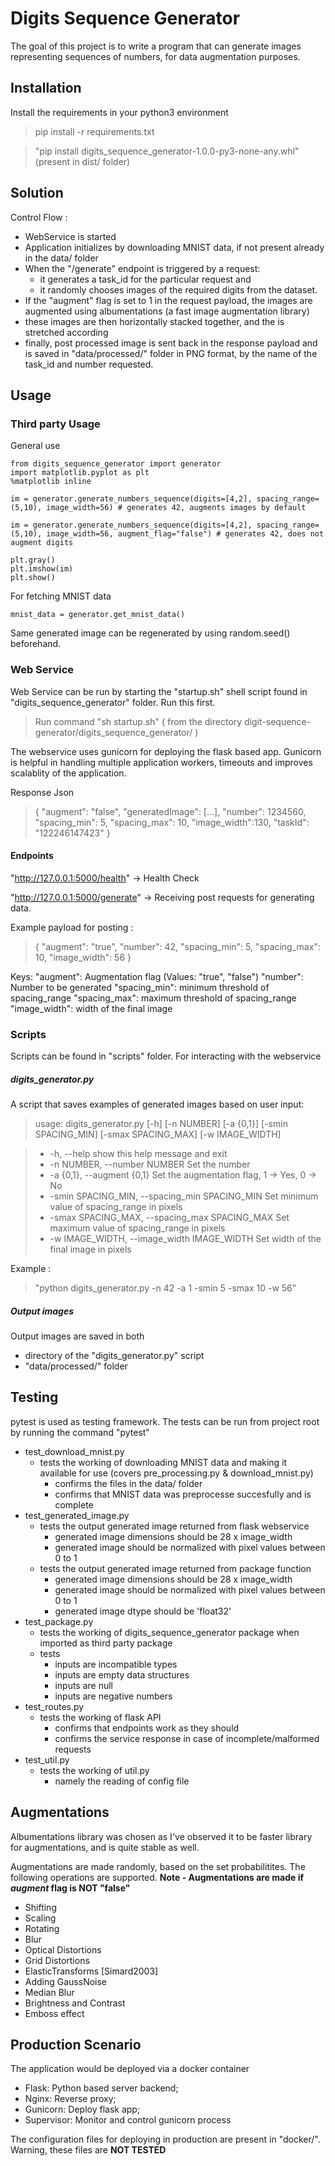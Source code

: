 # Digits Sequence Generator

The goal of this project is to write a program that can generate images
representing sequences of numbers, for data augmentation purposes.

## Installation

Install the requirements in your python3 environment
> pip install -r requirements.txt

> "pip install digits_sequence_generator-1.0.0-py3-none-any.whl"  (present in dist/ folder)

## Solution

Control Flow :

- WebService is started
- Application initializes by downloading MNIST data, if not present already in the
data/ folder
- When the "/generate" endpoint is triggered by a request:
  - it generates a task_id for the particular request and
  - it randomly chooses images of the required digits 
from the dataset.
- If the "augment" flag is set to 1 in the request payload, the images are augmented using 
albumentations (a fast image augmentation library)
- these images are then horizontally stacked together, and the is stretched according 
- finally, post processed image is sent back in the response payload and is saved in 
"data/processed/" folder in PNG format, by the name of the task_id and number requested.

## Usage

### Third party Usage

General use
```
from digits_sequence_generator import generator
import matplotlib.pyplot as plt
%matplotlib inline

im = generator.generate_numbers_sequence(digits=[4,2], spacing_range=(5,10), image_width=56) # generates 42, augments images by default

im = generator.generate_numbers_sequence(digits=[4,2], spacing_range=(5,10), image_width=56, augment_flag="false") # generates 42, does not augment digits

plt.gray()
plt.imshow(im)
plt.show()
```

For fetching MNIST data
```
mnist_data = generator.get_mnist_data()
```

Same generated image can be regenerated by using random.seed() beforehand.

### Web Service

Web Service can be run by starting the "startup.sh" shell script found 
in "digits_sequence_generator" folder. Run this first.

> Run command "sh startup.sh" ( from the directory digit-sequence-generator/digits_sequence_generator/ )

The webservice uses gunicorn for deploying the flask based app. 
Gunicorn is helpful in handling multiple application workers, timeouts 
and improves scalablity of the application.

Response Json
> {
    "augment": "false",
    "generatedImage": [...],
    "number": 1234560,
    "spacing_min": 5,
    "spacing_max": 10,
    "image_width":130,
    "taskId": "122246147423"
}


#### Endpoints

"http://127.0.0.1:5000/health" -> Health Check

"http://127.0.0.1:5000/generate" -> Receiving post requests for generating data.

Example payload for posting :
> {
    "augment": "true",
    "number": 42,
    "spacing_min": 5,
    "spacing_max": 10,
    "image_width": 56
}

Keys:
"augment": Augmentation flag (Values: "true", "false")
"number": Number to be generated
"spacing_min": minimum threshold of spacing_range
"spacing_max": maximum threshold of spacing_range
"image_width": width of the final image


### Scripts

Scripts can be found in "scripts" folder. For interacting with the webservice 

##### digits_generator.py
A script that saves examples of generated images based on user input:

> usage: digits_generator.py [-h] [-n NUMBER] [-a {0,1}] [-smin SPACING_MIN]
                           [-smax SPACING_MAX] [-w IMAGE_WIDTH] 
                           
> - -h, --help            show this help message and exit
> - -n NUMBER, --number NUMBER
                    Set the number
> - -a {0,1}, --augment {0,1}
                    Set the augmentation flag, 1 -> Yes, 0 -> No
> - -smin SPACING_MIN, --spacing_min SPACING_MIN
                    Set minimum value of spacing_range in pixels
> - -smax SPACING_MAX, --spacing_max SPACING_MAX
                    Set maximum value of spacing_range in pixels
> - -w IMAGE_WIDTH, --image_width IMAGE_WIDTH
                    Set width of the final image in pixels

Example :

> "python digits_generator.py -n 42 -a 1 -smin 5 -smax 10 -w 56"

##### Output images
Output images are saved in both
- directory of the "digits_generator.py" script 
- "data/processed/" folder

## Testing
pytest is used as testing framework. The tests can be run from project root by running the command "pytest"

- test_download_mnist.py 
  - tests the working of downloading MNIST data and making it available for use (covers pre_processing.py & download_mnist.py)
    - confirms the files in the data/ folder
    - confirms that MNIST data was preprocesse succesfully and is complete
- test_generated_image.py
  - tests the output generated image returned from flask webservice
    - generated image dimensions should be 28 x image_width
    - generated image should be normalized with pixel values between 0 to 1
  - tests the output generated image returned from package function
    - generated image dimensions should be 28 x image_width
    - generated image should be normalized with pixel values between 0 to 1
    - generated image dtype should be 'float32'
- test_package.py
  - tests the working of digits_sequence_generator package when imported as third party package
  - tests  
    - inputs are incompatible types
    - inputs are empty data structures
    - inputs are null
    - inputs are negative numbers
- test_routes.py
  - tests the working of flask API
    - confirms that endpoints work as they should
    - confirms the service response in case of incomplete/malformed requests
- test_util.py
  - tests the working of util.py 
    - namely the reading of config file

## Augmentations 
Albumentations library was chosen as I've observed it to be faster library for augmentations, and is quite stable as well.

Augmentations are made randomly, based on the set probabilitites. The following operations are supported. 
**Note -  Augmentations are made if *augment* flag is NOT "false"**

- Shifting
- Scaling 
- Rotating
- Blur
- Optical Distortions
- Grid Distortions 
- ElasticTransforms [Simard2003]
- Adding GaussNoise
- Median Blur
- Brightness and Contrast
- Emboss effect

## Production Scenario

The application would be deployed via a docker container 

- Flask: Python based server backend;
- Nginx: Reverse proxy;
- Gunicorn: Deploy flask app;
- Supervisor: Monitor and control gunicorn process

The configuration files for deploying in production are present in "docker/". Warning, these files are **NOT TESTED**

